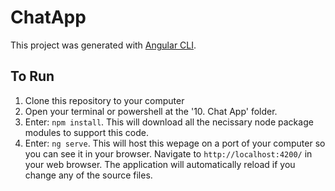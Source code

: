 # ChatApp


This project was generated with [Angular CLI](https://github.com/angular/angular-cli).

## To Run

1. Clone this repository to your computer
2. Open your terminal or powershell at the '10. Chat App' folder.
3. Enter: `npm install`.  This will download all the necissary node package modules to support this code.
4. Enter: `ng serve`. This will host this wepage on a port of your computer so you can see it in your browser.  Navigate to `http://localhost:4200/` in your web browser. The application will automatically reload if you change any of the source files.
